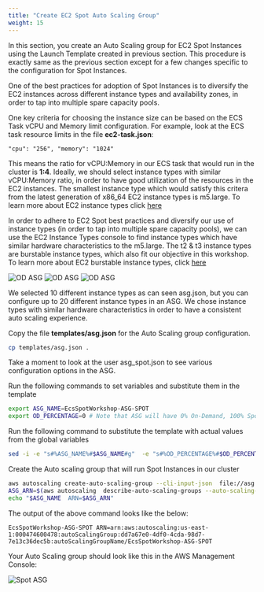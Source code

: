 ```yaml
---
title: "Create EC2 Spot Auto Scaling Group"
weight: 15
---
```


In this section, you create an Auto Scaling group for EC2 Spot Instances using the Launch Template created in previous section. This procedure is exactly same as the previous section except for a few changes specific to the configuration for Spot Instances.

One of the best practices for adoption of Spot Instances is to diversify the EC2 instances across different instance types and availability zones, in order to tap into multiple spare capacity pools. 

One key criteria for choosing the instance size can be based on the ECS Task vCPU and Memory limit configuration. For example, look at the ECS task resource limits in the file **ec2-task.json**:

```plaintext
"cpu": "256", "memory": "1024"
```

This means the ratio for vCPU:Memory in our ECS task that would run in the cluster is **1:4**. Ideally, we should select instance types with similar vCPU:Memory ratio, in order to have good utilization of the resources in the EC2 instances. The smallest instance type which would satisfy this critera from the latest generation of x86_64 EC2 instance types is m5.large. To learn more about EC2 instance types click [here](https://aws.amazon.com/ec2/instance-types/)

In order to adhere to EC2 Spot best practices and diversify our use of instance types (in order to tap into multiple spare capacity pools), we can use the EC2 Instance Types console to find instance types which have similar hardware characteristics to the m5.large. The t2 & t3 instance types are burstable instance types, which also fit our objective in this workshop. To learn more about EC2 burstable instance types, click [here](https://aws.amazon.com/ec2/instance-types/t3/)

![OD ASG](/images/ecs-spot-capacity-providers/ec1.png)
![OD ASG](/images/ecs-spot-capacity-providers/ec2.png)
![OD ASG](/images/ecs-spot-capacity-providers/ec3.png)

We selected 10 different instance types as can seen asg.json, but you can configure up to 20 different instance types in an ASG. We chose instance types with similar hardware characteristics in order to have a consistent auto scaling experience.

Copy the file **templates/asg.json** for the Auto Scaling group configuration.

```bash
cp templates/asg.json .
```

Take a moment to look at the user asg_spot.json to see various configuration options in the ASG.

Run the following commands to set variables and substitute them in the template

```bash
export ASG_NAME=EcsSpotWorkshop-ASG-SPOT
export OD_PERCENTAGE=0 # Note that ASG will have 0% On-Demand, 100% Spot
```

Run the following command to substitute the template with actual values from the global variables

```bash
sed -i -e "s#%ASG_NAME%#$ASG_NAME#g"  -e "s#%OD_PERCENTAGE%#$OD_PERCENTAGE#g" -e "s#%PUBLIC_SUBNET_LIST%#$VPCPublicSubnets#g" -e "s#%LT_ID%#$LaunchTemplateId#g"  asg.json
```

Create the Auto scaling group that will run Spot Instances in our cluster

```bash
aws autoscaling create-auto-scaling-group --cli-input-json  file://asg.json
ASG_ARN=$(aws autoscaling  describe-auto-scaling-groups --auto-scaling-group-name $ASG_NAME | jq -r '.AutoScalingGroups[0].AutoScalingGroupARN')
echo "$ASG_NAME  ARN=$ASG_ARN"
```

The output of the above command looks like the below:

```plaintext
EcsSpotWorkshop-ASG-SPOT ARN=arn:aws:autoscaling:us-east-1:000474600478:autoScalingGroup:dd7a67e0-4df0-4cda-98d7-7e13c36dec5b:autoScalingGroupName/EcsSpotWorkshop-ASG-SPOT
```

Your Auto Scaling group should look like this in the AWS Management Console:

![Spot ASG](/images/ecs-spot-capacity-providers/22.png)